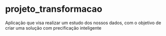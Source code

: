 # projeto_transformacao
Aplicação que visa realizar um estudo dos nossos dados, com o objetivo de criar uma solução com precificação inteligente
